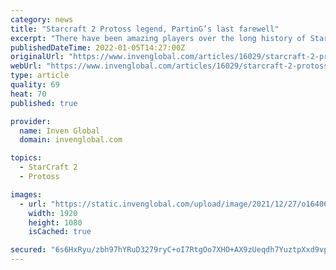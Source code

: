 ```yaml
---
category: news
title: "Starcraft 2 Protoss legend, PartinG’s last farewell"
excerpt: "There have been amazing players over the long history of Starcraft 2. Some players have been at the top for a long period of time, some were forgotten before any fans started to really know them. Amon"
publishedDateTime: 2022-01-05T14:27:00Z
originalUrl: "https://www.invenglobal.com/articles/16029/starcraft-2-protoss-legend-partings-last-farewell"
webUrl: "https://www.invenglobal.com/articles/16029/starcraft-2-protoss-legend-partings-last-farewell"
type: article
quality: 69
heat: 70
published: true

provider:
  name: Inven Global
  domain: invenglobal.com

topics:
  - StarCraft 2
  - Protoss

images:
  - url: "https://static.invenglobal.com/upload/image/2021/12/27/o1640628722688159.png"
    width: 1920
    height: 1080
    isCached: true

secured: "6s6HxRyu/zbh97hYRuD3279ryC+oI7RtgOo7XHO+AX9zUeqdh7YuztpXxd9vp74Af1sYhbfasVEn3xmnyZAkLa3bD++EMTHuyLrHjBrjr0XdQK6vAViF+sPim0ngKaIFMDiUMDIfwMDKqw8066/6T7CAOFoNviv3QrkMn0cLzcB0JCe7uJFPTv7Fr3tiXWFs00AK/OsIhr2gm/ysMJET3mIBqSH0zMNZ4sUzeoNZ9rox9exiP6TuFEybndpJDO+xf/d7y9mFJPCEpbgw71lyFGNKoHRuQC9mVZEMYZlmufBztxaXgb7BbU93S7stoOFXRI80+BFE/18c5ZdzsBU/85CU3rKQFHfVQsRqh7Lr4ko=;/C0ymaj7SjwCUqgQDa1Y5w=="
---
```


